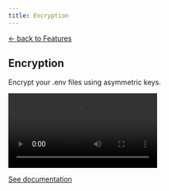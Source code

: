 ```yaml
---
title: Encryption
---
```


<section class="max-w-3xl mx-auto mt-20 flex flex-col px-5">
  <p class="text-right">
    <a class="link-primary" href="/features">&larr; back to Features</a>
  </p>
  <h1 class="my-5 text-center text-5xl sm:text-6xl md:text-7xl lg:text-8xl font-bold tracking-tight leading-none text-zinc-950 dark:text-[#ECD53F]">Encryption</h1>
  <p class="mx-auto mt-3 max-w-3xl text-center text-md md:text-lg text-zinc-600 leading-2 mb-6">Encrypt your .env files using asymmetric keys.</p>

  <video class="my-10 w-full rounded-md border border-zinc-200 dark:border-zinc-800" controls>
    <source src="https://github.com/user-attachments/assets/48f1ef52-073f-4f91-b1ea-6390795c860d" type="video/mp4">
    your browser does not support the video tag
  </video>

  <p class="text-center"><a class="link-primary" href="/docs/quickstart#add-encryption">See documentation</a></p>
</section>
